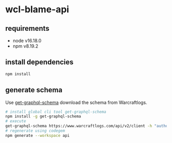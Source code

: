 # wcl-blame-api

## requirements

- node v16.18.0
- npm v8.19.2

## install dependencies

```bash
npm install
```

## generate schema

Use [get-graphql-schema](https://github.com/prisma-labs/get-graphql-schema) download the schema from Warcraftlogs.

```bash
# install global cli tool get-graphql-schema
npm install -g get-graphql-schema
# execute
get-graphql-schema https://www.warcraftlogs.com/api/v2/client -h "authorization=Bearer <TOKEN>" > ./api/schema.graphql
# regenerate using codegem
npm generate --workspace api
```
